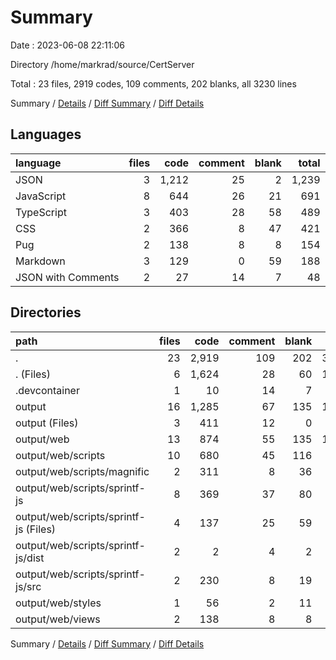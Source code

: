 # Summary

Date : 2023-06-08 22:11:06

Directory /home/markrad/source/CertServer

Total : 23 files,  2919 codes, 109 comments, 202 blanks, all 3230 lines

Summary / [Details](details.md) / [Diff Summary](diff.md) / [Diff Details](diff-details.md)

## Languages
| language | files | code | comment | blank | total |
| :--- | ---: | ---: | ---: | ---: | ---: |
| JSON | 3 | 1,212 | 25 | 2 | 1,239 |
| JavaScript | 8 | 644 | 26 | 21 | 691 |
| TypeScript | 3 | 403 | 28 | 58 | 489 |
| CSS | 2 | 366 | 8 | 47 | 421 |
| Pug | 2 | 138 | 8 | 8 | 154 |
| Markdown | 3 | 129 | 0 | 59 | 188 |
| JSON with Comments | 2 | 27 | 14 | 7 | 48 |

## Directories
| path | files | code | comment | blank | total |
| :--- | ---: | ---: | ---: | ---: | ---: |
| . | 23 | 2,919 | 109 | 202 | 3,230 |
| . (Files) | 6 | 1,624 | 28 | 60 | 1,712 |
| .devcontainer | 1 | 10 | 14 | 7 | 31 |
| output | 16 | 1,285 | 67 | 135 | 1,487 |
| output (Files) | 3 | 411 | 12 | 0 | 423 |
| output/web | 13 | 874 | 55 | 135 | 1,064 |
| output/web/scripts | 10 | 680 | 45 | 116 | 841 |
| output/web/scripts/magnific | 2 | 311 | 8 | 36 | 355 |
| output/web/scripts/sprintf-js | 8 | 369 | 37 | 80 | 486 |
| output/web/scripts/sprintf-js (Files) | 4 | 137 | 25 | 59 | 221 |
| output/web/scripts/sprintf-js/dist | 2 | 2 | 4 | 2 | 8 |
| output/web/scripts/sprintf-js/src | 2 | 230 | 8 | 19 | 257 |
| output/web/styles | 1 | 56 | 2 | 11 | 69 |
| output/web/views | 2 | 138 | 8 | 8 | 154 |

Summary / [Details](details.md) / [Diff Summary](diff.md) / [Diff Details](diff-details.md)